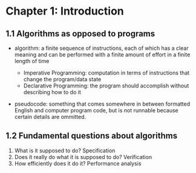 # Chapter 1: Introduction
## 1.1 Algorithms as opposed to programs
- algorithm:
a finite sequence of instructions, each of which has a clear meaning and can be performed with a finite amount of effort in a finite length of time
    - Imperative Programming: 
      computation in terms of instructions that change the program/data state
    - Declarative Programming:
      the program should accomplish without describing how to do it

- pseudocode:
  something that comes somewhere in between formatted English and computer program code, but is not runnable because certain details are ommitted.
## 1.2 Fundamental questions about algorithms
1. What is it supposed to do?
    Specification
2. Does it really do what it is supposed to do?
    Verification
3. How efficiently does it do it?
    Performance analysis

